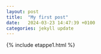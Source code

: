 ```yaml
---
layout: post
title:  "My first post"
date:   2024-03-23 14:47:39 +0100
categories: jekyll update
---
```


{% include etappe1.html %}
